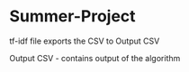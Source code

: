 # Summer-Project
tf-idf file exports the CSV to Output CSV

Output CSV - contains output of the algorithm



